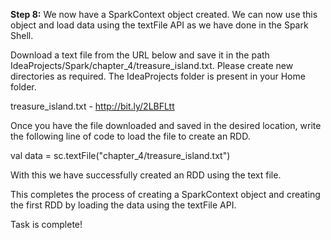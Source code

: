 **Step 8:** We now have a SparkContext object created. We can now use this object and load data using the textFile API as we have done in the Spark Shell. 
 

Download a text file from the URL below and save it in the path IdeaProjects/Spark/chapter_4/treasure_island.txt. Please create new directories as required. The IdeaProjects folder is present in your Home folder.

treasure_island.txt - http://bit.ly/2LBFLtt

Once you have the file downloaded and saved in the desired location, write the following line of code to load the file to create an RDD.

val data = sc.textFile("chapter_4/treasure_island.txt")

With this we have successfully created an RDD using the text file.

 

This completes the process of creating a SparkContext object and creating the first RDD by loading the data using the textFile API.

Task is complete!

